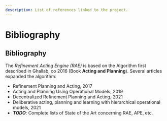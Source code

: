 ```yaml
---
description: List of references linked to the project.
---
```


# Bibliography



## Bibliography

The _Refinement Acting Engine (RAE)_ is based on the Algorithm first described in Ghallab, co 2016 (Book **Acting and Planning**). Several articles expanded the algorithm:

* Refinement Planning and Acting, 2017
* Acting and Planning Using Operational Models, 2019
* Decentralized Refinement Planning and Acting, 2021
* Deliberative acting, planning and learning with hierarchical operational models, 2021
* _**TODO**_: Complete lists of State of the Art concerning RAE, APE, etc.
